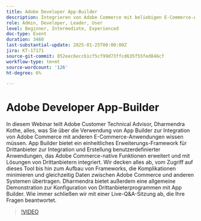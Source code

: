 ```yaml
---
title: Adobe Developer App-Builder
description: Integrieren von Adobe Commerce mit beliebigen E-Commerce-Anwendungen mithilfe von Expertenanleitungen und Live-Demonstrationen von App Builder
role: Admin, Developer, Leader, User
level: Beginner, Intermediate, Experienced
doc-type: Event
duration: 3460
last-substantial-update: 2025-01-25T00:00:00Z
jira: KT-17171
source-git-commit: 852eec6eccb1cf5cf99d73ffcd635f55fed846cf
workflow-type: tm+mt
source-wordcount: '126'
ht-degree: 6%

---
```



# Adobe Developer App-Builder

In diesem Webinar teilt Adobe Customer Technical Advisor, Dharmendra Kothe, alles, was Sie über die Verwendung von App Builder zur Integration von Adobe Commerce mit anderen E-Commerce-Anwendungen wissen müssen. App Builder bietet ein einheitliches Erweiterungs-Framework für Drittanbieter zur Integration und Erstellung benutzerdefinierter Anwendungen, das Adobe Commerce-native Funktionen erweitert und mit Lösungen von Drittanbietern integriert. Wir decken alles ab, vom Zugriff auf dieses Tool bis hin zum Aufbau von Frameworks, die Komplikationen minimieren und gleichzeitig Daten zwischen Adobe Commerce und anderen Systemen übertragen. Dharmendra bietet außerdem eine allgemeine Demonstration zur Konfiguration von Drittanbieterprogrammen mit App Builder. Wie immer schließen wir mit einer Live-Q&amp;A-Sitzung ab, die Ihre Fragen beantwortet.

>[!VIDEO](https://video.tv.adobe.com/v/3443027/?learn=on&enablevpops)
